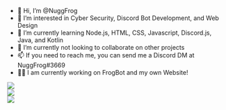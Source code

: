 - 👋 Hi, I’m @NuggFrog
- 👀 I’m interested in Cyber Security, Discord Bot Development, and Web Design
- 🌱 I’m currently learning Node.js, HTML, CSS, Javascript, Discord.js, Java, and Kotlin
- 💞️ I’m currently not looking to collaborate on other projects
- 📫 If you need to reach me, you can send me a Discord DM at NuggFrog#3669
- 👨‍💻 I am currently working on FrogBot and my own Website!

<!--- Github Stats --->
![](https://github-readme-stats.vercel.app/api?username=NuggFrog&theme=dark&hide_border=false&include_all_commits=false&count_private=false)<br/>
![](https://github-readme-streak-stats.herokuapp.com/?user=NuggFrog&theme=dark&hide_border=false)<br/>
![](https://github-readme-stats.vercel.app/api/top-langs/?username=NuggFrog&theme=dark&hide_border=false&include_all_commits=true&count_private=false&layout=compact)
<!---
NuggFrog/NuggFrog is a ✨ special ✨ repository because its `README.md` (this file) appears on your GitHub profile.
You can click the Preview link to take a look at your changes.
--->
